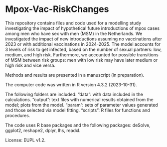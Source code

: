 # Mpox-Vac-RiskChanges
This repository contains files and code used for a modelling study investigating the impact of hypothetical future introductions of mpox cases among men who have sex with men (MSM) in the Netherlands. We investigated the impact of new introductions assuming no vaccinations after 2023 or with additional vaccinations in 2024-2025. The model accounts for 3 levels of risk to get infected, based on the number of sexual partners: low, medium, and high risk. Furthermore, we accounted for possible transitions of MSM between risk groups: men with low risk may have later medium or high risk and vice versa. 

Methods and results are presented in a manuscript (in preparation). 

The computer code was written in R version 4.3.2 (2023-10-31).

The following folders are included: 
“data”: with data included in the calculations.
“output”: text files with numerical results obtained from the model; plots from the model. 
“param”: sets of parameter values generated and those selected via model fitting. 
“scripts”: R files for functions and procedures. 

The code uses R base packages and the following packages: deSolve, ggplot2, reshape2, dplyr, lhs, readxl.

License: EUPL v1.2.
 
